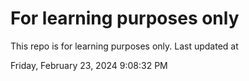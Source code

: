 # For learning purposes only
This repo is for learning purposes only.
Last updated at

Friday, February 23, 2024 9:08:32 PM

